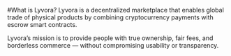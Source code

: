 #What is Lyvora?
Lyvora is a decentralized marketplace that enables global trade of physical products by combining cryptocurrency payments with escrow smart contracts.

Lyvora’s mission is to provide people with true ownership, fair fees, and borderless commerce — without compromising usability or transparency.
